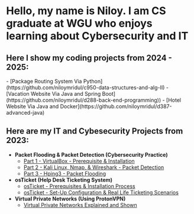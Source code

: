 <h1>Hello, my name is Niloy. I am CS graduate at WGU who enjoys learning about Cybersecurity and IT </h1>

<h2>Here I show my coding projects from 2024 - 2025:</h2>
  - [Package Routing System Via Python](https://github.com/niloymridul/c950-data-structures-and-alg-II)
  - [Vacation Website Via Java and Spring Boot](https://github.com/niloymridul/d288-back-end-programming))
  - [Hotel Website Via Java and Docker](https://github.com/niloymridul/d387-advanced-java)


<h2>Here are my IT and Cybesecurity Projects from 2023:</h2>

- <b>Packet Flooding & Packet Detection (Cybersecurity Practice)</b>
  - [Part 1 - VirtualBox - Prerequisite & Installation](https://github.com/niloymridul/virtualbox-prereqs)
  - [Part 2 - Kali Linux, Nmap, & Wireshark - Packet Detection](https://github.com/niloymridul/klmwdetect)
  - [Part 3 - Hping3 - Packet Flooding](https://github.com/niloymridul/hpingflood)
- <b>osTicket (Help Desk Ticketing System)</b>
  - [osTicket - Prerequisites & Installation Process](https://github.com/niloymridul/osprereqs)
  - [osTicket - Set-Up Configuration & Real Life Ticketing Scenarios](https://github.com/niloymridul/osconfig)
- <b>Virtual Private Networks (Using ProtonVPN)</b>
  - [Virtual Private Networks Explained and Shown](https://github.com/niloymridul/vpntalked)


